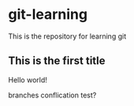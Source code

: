# git-learning
This is the repository for learning git

## This is the first title

Hello world!


branches conflication test?


